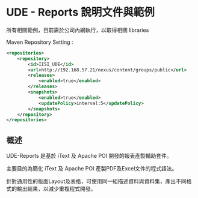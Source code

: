 # UDE - Reports 說明文件與範例

所有相關範例，目前需於公司內網執行，以取得相關 libraries

Maven Repository Setting :

```xml
<repositories>
    <repository>
        <id>IISI_UDE</id>
        <url>http://192.168.57.21/nexus/content/groups/public</url>
        <releases>
            <enabled>true</enabled>
        </releases>
        <snapshots>
            <enabled>true</enabled>
            <updatePolicy>interval:5</updatePolicy>
        </snapshots>
    </repository>
</repositories>
```

## 概述

UDE-Reports 是基於 iText 及 Apache POI 開發的報表產製輔助套件。

主要目的為簡化 iText 及 Apache POI 產製PDF及Excel文件的程式語法。

針對通用性的版面Layout及表格，可使用同一組描述資料與資料集，產出不同格式的輸出結果，以減少重複程式開發。

